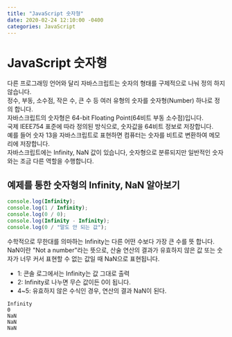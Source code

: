 ```yaml
---
title: "JavaScript 숫자형"
date: 2020-02-24 12:10:00 -0400
categories: JavaScript
---
```

# JavaScript 숫자형
다른 프로그래밍 언어와 달리 자바스크립트는 숫자의 형태를 구제적으로 나눠 정의 하지 않습니다.  
정수, 부동, 소수점, 작은 수, 큰 수 등 여러 유형의 숫자를 숫자형(Number) 하나로 정의 합니다.  
자바스크립트의 숫자형은 64-bit Floating Point(64비트 부동 소수점)입니다.  
국제 IEEE754 표준에 따라 정의된 방식으로, 숫자값을 64비트 정보로 저장합니다.  
예를 들어 숫자 13을 자바스크립트로 표현하면 컴퓨터는 숫자를 비트로 변환하여 메모리에 저장합니다.  
자바스크립트에는 Infinity, NaN 값이 있습니다, 숫자형으로 분류되지만 일반적인 숫자와는 조금 다른 역할을 수행합니다.  
## 예제를 통한 숫자형의 Infinity, NaN  알아보기
```javascript
console.log(Infinity);
console.log(1 / Infinity);
console.log(0 / 0);
console.log(Infinity - Infinity);
console.log(0 / "말도 안 되는 값");
```
수학적으로 무한대를 의마하는 Infinity는 다른 어떤 수보다 가장 큰 수를 뜻 합니다.  
NaN이란 "Not a number"라는 뜻으로, 산술 연산의 결과가 유효하지 않은 값 또는 숫자가 너무 커서 표현할 수 없는 값일 때 NaN으로 표현됩니다.  

- 1: 콘솔 로그에서는 Infinity는 값 그대로 출력
- 2: Infinity로 나누면 무슨 값이든 0이 됩니다.
- 4~5: 유효하지 않은 수식인 경우, 연산의 결과 NaN이 된다.
```
Infinity
0
NaN
NaN
NaN
```